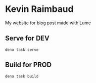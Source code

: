 # Kevin Raimbaud

My website for blog post made with Lume

## Serve for DEV

    deno task serve

## Build for PROD

    deno task build
